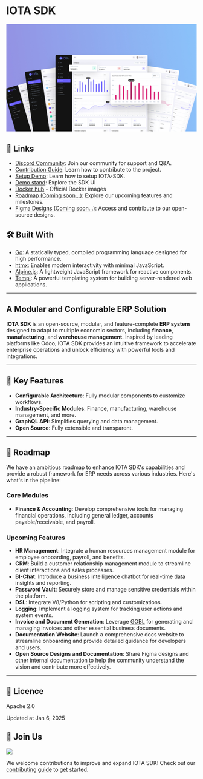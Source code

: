 # IOTA SDK

![Dashboard](images/showcase.jpg)

## 🔗 Links

- [Discord Community](https://discord.gg/zKeTEZAQqF): Join our community for support and Q&A.
- [Contribution Guide](docs/CONTRIBUTING.MD): Learn how to contribute to the project.
- [Setup Demo](https://github.com/iota-uz/sdk-demo): Learn how to setup IOTA-SDK.
- [Demo stand](https://demo.iotaerp.com): Explore the SDK UI
- [Docker hub](https://hub.docker.com/r/iotauz/sdk) - Official Docker images
- [Roadmap (Coming soon...)](docs/): Explore our upcoming features and milestones.
- [Figma Designs (Coming soon...)](https://www.figma.com/): Access and contribute to our open-source designs.

## 🛠 Built With

- [Go](https://go.dev): A statically typed, compiled programming language designed for high performance.
- [htmx](https://htmx.org): Enables modern interactivity with minimal JavaScript.
- [Alpine.js](https://alpinejs.dev): A lightweight JavaScript framework for reactive components.
- [Templ](https://templ.sh): A powerful templating system for building server-rendered web applications.

---  

## A Modular and Configurable ERP Solution

**IOTA SDK** is an open-source, modular, and feature-complete **ERP system** designed to adapt to multiple economic
sectors, including **finance**, **manufacturing**, and **warehouse management**. Inspired by leading platforms like
Odoo, IOTA SDK provides an intuitive framework to accelerate enterprise operations and unlock efficiency with powerful
tools and integrations.

---  

## 🚀 Key Features

- **Configurable Architecture**: Fully modular components to customize workflows.
- **Industry-Specific Modules**: Finance, manufacturing, warehouse management, and more.
- **GraphQL API**: Simplifies querying and data management.
- **Open Source**: Fully extensible and transparent.

---  

## 📅 Roadmap

We have an ambitious roadmap to enhance IOTA SDK's capabilities and provide a robust framework for ERP needs across
various industries. Here's what's in the pipeline:

### Core Modules

- **Finance & Accounting**: Develop comprehensive tools for managing financial operations, including general ledger,
  accounts payable/receivable, and payroll.

### Upcoming Features

- **HR Management**: Integrate a human resources management module for employee onboarding, payroll, and benefits.
- **CRM**: Build a customer relationship management module to streamline client interactions and sales processes.
- **BI-Chat**: Introduce a business intelligence chatbot for real-time data insights and reporting.
- **Password Vault**: Securely store and manage sensitive credentials within the platform.
- **DSL**: Integrate V8/Python for scripting and customizations.
- **Logging**: Implement a logging system for tracking user actions and system events.
- **Invoice and Document Generation**: Leverage [GOBL](https://github.com/invopop/gobl) for generating and managing
  invoices and other essential business documents.
- **Documentation Website**: Launch a comprehensive docs website to streamline onboarding and provide detailed guidance
  for developers and users.
- **Open Source Designs and Documentation**: Share Figma designs and other internal documentation to help the community
  understand the vision and contribute more effectively.

---  

## 📄 Licence

Apache 2.0 

Updated at Jan 6, 2025

## 🌟 Join Us

<img width="250" style="display: block" src="https://www.iota.uz/images/common/logotype.svg">  

We welcome contributions to improve and expand IOTA SDK! Check out our [contributing guide](docs/CONTRIBUTING.MD) to get
started.

